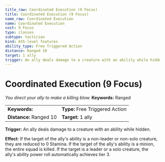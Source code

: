 ```yaml
---
title_raw: Coordinated Execution (9 Focus)
title: Coordinated Execution (9 Focus)
name_raw: Coordinated Execution
name: Coordinated Execution
cost: 9 Focus
type: classes
subtype: tactician
kind: 6th-level features
ability_type: Free Triggered Action
distance: Ranged 10
target: 1 ally
trigger: An ally deals damage to a creature with an ability while hidden.
---
```


# Coordinated Execution (9 Focus)

*You direct your ally to make a killing blow.* **Keywords:** Ranged

|                         |                                 |
| :---------------------- | :------------------------------ |
| **Keywords:**           | **Type:** Free Triggered Action |
| **Distance:** Ranged 10 | **Target:** 1 ally              |

**Trigger:** An ally deals damage to a creature with an ability while hidden.

**Effect**: If the target of the ally's ability is a non-leader or non-solo creature, they are reduced to 0 Stamina. If the target of the ally's ability is a minion, the entire squad is killed. If the target is a leader or a solo creature, the ally's ability power roll automatically achieves tier 3.
